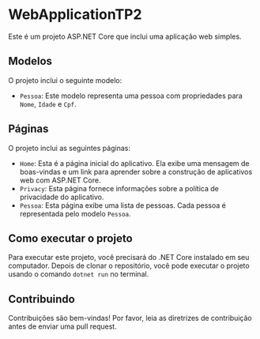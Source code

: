 # WebApplicationTP2

Este é um projeto ASP.NET Core que inclui uma aplicação web simples.

## Modelos

O projeto inclui o seguinte modelo:

- `Pessoa`: Este modelo representa uma pessoa com propriedades para `Nome`, `Idade` e `Cpf`.

## Páginas

O projeto inclui as seguintes páginas:

- `Home`: Esta é a página inicial do aplicativo. Ela exibe uma mensagem de boas-vindas e um link para aprender sobre a construção de aplicativos web com ASP.NET Core.
- `Privacy`: Esta página fornece informações sobre a política de privacidade do aplicativo.
- `Pessoa`: Esta página exibe uma lista de pessoas. Cada pessoa é representada pelo modelo `Pessoa`.

## Como executar o projeto

Para executar este projeto, você precisará do .NET Core instalado em seu computador. Depois de clonar o repositório, você pode executar o projeto usando o comando `dotnet run` no terminal.

## Contribuindo

Contribuições são bem-vindas! Por favor, leia as diretrizes de contribuição antes de enviar uma pull request.


